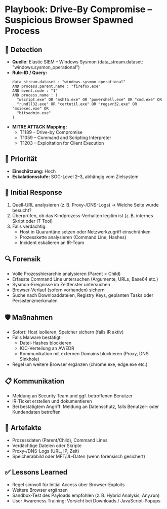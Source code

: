 # Playbook: Drive-By Compromise – Suspicious Browser Spawned Process

## 🧠 Detection
- **Quelle:** Elastic SIEM – Windows Sysmon (data_stream.dataset: "windows.sysmon_operational")
- **Rule-ID / Query:**
  ```elasticsearch
  data_stream.dataset : "windows.sysmon_operational"
  AND process.parent.name : "firefox.exe"
  AND event.code : "1"
  AND process.name : (
    "wscript.exe" OR "mshta.exe" OR "powershell.exe" OR "cmd.exe" OR
    "rundll32.exe" OR "certutil.exe" OR "regsvr32.exe" OR "msiexec.exe" OR
    "bitsadmin.exe"
  )
  ```
- **MITRE ATT&CK Mapping:**  
  - T1189 – Drive-by Compromise  
  - T1059 – Command and Scripting Interpreter  
  - T1203 – Exploitation for Client Execution

## 📌 Priorität
- **Einschätzung:** Hoch
- **Eskalationsstufe:** SOC-Level 2–3, abhängig vom Zielsystem

## 🚨 Initial Response
1. Quell-URL analysieren (z. B. Proxy-/DNS-Logs) → Welche Seite wurde besucht?
2. Überprüfen, ob das Kindprozess-Verhalten legitim ist (z. B. internes Skript oder IT-Tool)
3. Falls verdächtig:
   - Host in Quarantäne setzen oder Netzwerkzugriff einschränken
   - Prozesskette analysieren (Command Line, Hashes)
   - Incident eskalieren an IR-Team

## 🔍 Forensik
- Volle Prozesshierarchie analysieren (Parent > Child)
- Erfasste Command Line untersuchen (Argumente, URLs, Base64 etc.)
- Sysmon-Ereignisse im Zeitfenster untersuchen
- Browser-Verlauf (sofern vorhanden) sichern
- Suche nach Downloaddateien, Registry Keys, geplanten Tasks oder Persistenzmerkmalen

## 🛡️ Maßnahmen
- Sofort: Host isolieren, Speicher sichern (falls IR aktiv)
- Falls Malware bestätigt:
  - Datei-Hashes blockieren
  - IOC-Verteilung an AV/EDR
  - Kommunikation mit externen Domains blockieren (Proxy, DNS Sinkhole)
- Regel um weitere Browser ergänzen (chrome.exe, edge.exe etc.)

## 📋 Kommunikation
- Meldung an Security Team und ggf. betroffenen Benutzer
- IR-Ticket erstellen und dokumentieren
- Bei bestätigtem Angriff: Meldung an Datenschutz, falls Benutzer- oder Kundendaten betroffen

## 📁 Artefakte
- Prozessdaten (Parent/Child), Command Lines
- Verdächtige Dateien oder Skripte
- Proxy-/DNS-Logs (URL, IP, Zeit)
- Speicherabbild oder MFT/JL-Daten (wenn forensisch gesichert)

## ✅ Lessons Learned
- Regel sinnvoll für Initial Access über Browser-Exploits
- Weitere Browser ergänzen
- Sandbox-Test des Payloads empfohlen (z. B. Hybrid Analysis, Any.run)
- User Awareness Training: Vorsicht bei Downloads / JavaScript-Popups